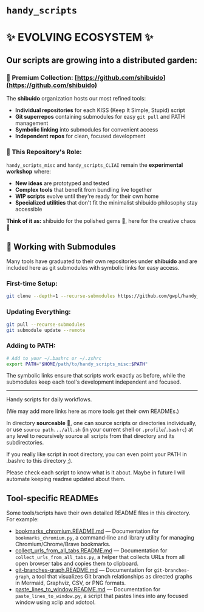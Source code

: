 # `handy_scripts`

# ✨ **EVOLVING ECOSYSTEM** ✨

## **Our scripts are growing into a distributed garden:**

### **🌟 Premium Collection: [https://github.com/shibuido](https://github.com/shibuido)**

The **shibuido** organization hosts our most refined tools:
- **Individual repositories** for each KISS (Keep It Simple, Stupid) script
- **Git superrepos** containing submodules for easy `git pull` and PATH management
- **Symbolic linking** into submodules for convenient access
- **Independent repos** for clean, focused development

### **🔧 This Repository's Role:**

`handy_scripts_misc` and `handy_scripts_CLIAI` remain the **experimental workshop** where:
- **New ideas** are prototyped and tested
- **Complex tools** that benefit from bundling live together
- **WIP scripts** evolve until they're ready for their own home
- **Specialized utilities** that don't fit the minimalist shibuido philosophy stay accessible

**Think of it as:** shibuido for the polished gems 💎, here for the creative chaos 🎨

## 🔗 **Working with Submodules**

Many tools have graduated to their own repositories under **shibuido** and are included here as git submodules with symbolic links for easy access.

### **First-time Setup:**

```bash
git clone --depth=1 --recurse-submodules https://github.com/gwpl/handy_scripts_misc.git
```

### **Updating Everything:**

```bash
git pull --recurse-submodules
git submodule update --remote
```

### **Adding to PATH:**

```bash
# Add to your ~/.bashrc or ~/.zshrc
export PATH="$HOME/path/to/handy_scripts_misc:$PATH"
```

The symbolic links ensure that scripts work exactly as before, while the submodules keep each tool's development independent and focused.

---

Handy scripts for daily workflows.


(We may add more links here as more tools get their own READMEs.)

In directory **sourceable** 📂, one can source scripts or directories individually, or use `source path.../all.sh` (in your current shell or `.profile`/`.bashrc`) at any level to recursively source all scripts from that directory and its subdirectories.

If you really like script in root directory, you can even point your PATH in .bashrc to this directory ;).

Please check each script to know what is it about.
Maybe in future I will automate keeping readme updated about them.
## Tool-specific READMEs

Some tools/scripts have their own detailed README files in this directory. For example:

* [bookmarks_chromium.README.md](./bookmarks_chromium.README.md) — Documentation for `bookmarks_chromium.py`, a command-line and library utility for managing Chromium/Chrome/Brave bookmarks.
* [collect_urls_from_all_tabs.README.md](./collect_urls_from_all_tabs.README.md) — Documentation for `collect_urls_from_all_tabs.py`, a helper that collects URLs from all open browser tabs and copies them to clipboard.
* [git-branches-graph.README.md](./git-branches-graph.README.md) — Documentation for `git-branches-graph`, a tool that visualizes Git branch relationships as directed graphs in Mermaid, Graphviz, CSV, or PNG formats.
* [paste_lines_to_window.README.md](./paste_lines_to_window.README.md) — Documentation for `paste_lines_to_window.py`, a script that pastes lines into any focused window using xclip and xdotool.
